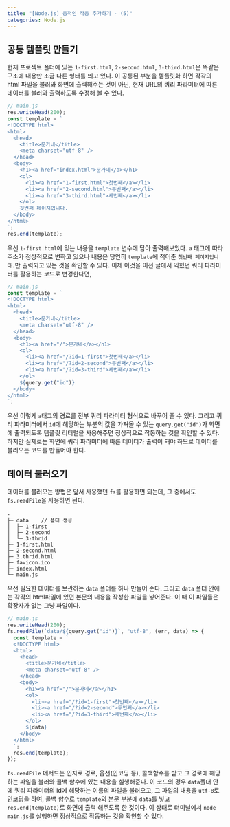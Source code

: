 ```yaml
---
title: "[Node.js] 동적인 작동 추가하기 - (5)"
categories: Node.js
---
```


## 공통 템플릿 만들기

현재 프로젝트 폴더에 있는 `1-first.html`, `2-second.html`, `3-third.html`은 똑같은 구조에 내용만 조금 다른 형태를 띄고 있다. 이 공통된 부분을 템플릿화 하면 각각의 html 파일을 불러와 화면에 출력해주는 것이 아닌, 현재 URL의 쿼리 파라미터에 따른 데이터를 불러와 출력하도록 수정해 볼 수 있다.

```js
// main.js
res.writeHead(200);
const template = `
<!DOCTYPE html>
<html>
  <head>
    <title>문가네</title>
    <meta charset="utf-8" />
  </head>
  <body>
    <h1><a href="index.html">문가네</a></h1>
    <ol>
      <li><a href="1-first.html">첫번째</a></li>
      <li><a href="2-second.html">두번째</a></li>
      <li><a href="3-third.html">세번째</a></li>
    </ol>
    첫번째 페이지입니다.
  </body>
</html>
`;
res.end(template);
```

우선 `1-first.html`에 있는 내용을 `template` 변수에 담아 출력해보았다. `a` 태그에 따라 주소가 정상적으로 변하고 있으나 내용은 당연히 `template`에 적어준 `첫번째 페이지입니다.`만 출력되고 있는 것을 확인할 수 있다. 이제 이것을 이전 글에서 익혔던 쿼리 파라미터를 활용하는 코드로 변경한다면,

```js
// main.js
const template = `
<!DOCTYPE html>
<html>
  <head>
    <title>문가네</title>
    <meta charset="utf-8" />
  </head>
  <body>
    <h1><a href="/">문가네</a></h1>
    <ol>
      <li><a href="/?id=1-first">첫번째</a></li>
      <li><a href="/?id=2-second">두번째</a></li>
      <li><a href="/?id=3-third">세번째</a></li>
    </ol>
    ${query.get("id")}
  </body>
</html>
`;
```

우선 이렇게 `a`태그의 경로를 전부 쿼리 파라미터 형식으로 바꾸어 줄 수 있다. 그리고 쿼리 파라미터에서 `id`에 해당하는 부분의 값을 가져올 수 있는 `query.get("id")`가 화면에 출력되도록 템플릿 리터럴을 사용해주면 정상적으로 작동하는 것을 확인할 수 있다. 하지만 실제로는 화면에 쿼리 파라미터에 따른 데이터가 출력이 돼야 하므로 데이터를 불러오는 코드를 만들어야 한다.

## 데이터 불러오기

데이터를 불러오는 방법은 앞서 사용했던 `fs`를 활용하면 되는데, 그 중에서도 `fs.readFile`을 사용하면 된다.

```
.
├─ data    // 폴더 생성
│  ├─ 1-first
│  ├─ 2-second
│  └─ 3-thrid
├─ 1-first.html
├─ 2-second.html
├─ 3.thrid.html
├─ favicon.ico
├─ index.html
└─ main.js
```

우선 필요한 데이터를 보관하는 `data` 폴더를 하나 만들어 준다. 그리고 `data` 폴더 안에는 각각의 html파일에 있던 본문의 내용을 작성한 파일을 넣어준다. 이 때 이 파일들은 확장자가 없는 그냥 파일이다.

```js
// main.js
res.writeHead(200);
fs.readFile(`data/${query.get("id")}`, "utf-8", (err, data) => {
  const template = `
  <!DOCTYPE html>
  <html>
    <head>
      <title>문가네</title>
      <meta charset="utf-8" />
    </head>
    <body>
      <h1><a href="/">문가네</a></h1>
      <ol>
        <li><a href="/?id=1-first">첫번째</a></li>
        <li><a href="/?id=2-second">두번째</a></li>
        <li><a href="/?id=3-third">세번째</a></li>
      </ol>
      ${data}
    </body>
  </html>
  `;
  res.end(template);
});
```

`fs.readFile` 메서드는 인자로 경로, 옵션(인코딩 등), 콜백함수를 받고 그 경로에 해당하는 파일을 불러와 콜백 함수에 있는 내용을 실행해준다. 이 코드의 경우 `data`폴더 안에 쿼리 파라미터의 id에 해당하는 이름의 파일을 불러오고, 그 파일의 내용을 `utf-8`로 인코딩을 하여, 콜백 함수로 `template`의 본문 부분에 `data`를 넣고 `res.end(template)`로 화면에 출력 해주도록 한 것이다. 이 상태로 터미널에서 `node main.js`를 실행하면 정상적으로 작동하는 것을 확인할 수 있다.
